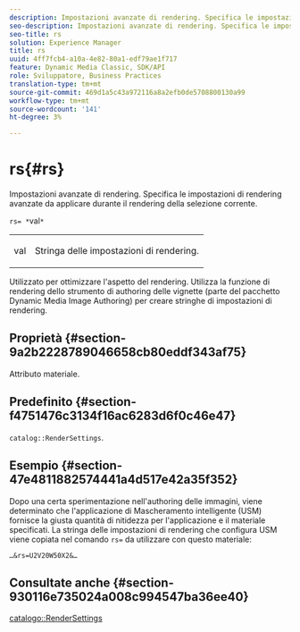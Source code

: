 ```yaml
---
description: Impostazioni avanzate di rendering. Specifica le impostazioni di rendering avanzate da applicare durante il rendering della selezione corrente.
seo-description: Impostazioni avanzate di rendering. Specifica le impostazioni di rendering avanzate da applicare durante il rendering della selezione corrente.
seo-title: rs
solution: Experience Manager
title: rs
uuid: 4ff7fcb4-a10a-4e82-80a1-edf79ae1f717
feature: Dynamic Media Classic, SDK/API
role: Sviluppatore, Business Practices
translation-type: tm+mt
source-git-commit: 469d1a5c43a972116a8a2efb0de5708800130a99
workflow-type: tm+mt
source-wordcount: '141'
ht-degree: 3%

---
```



# rs{#rs}

Impostazioni avanzate di rendering. Specifica le impostazioni di rendering avanzate da applicare durante il rendering della selezione corrente.

`rs= *`val`*`

<table id="simpletable_4B028996E5824FC18B9749D1A6A3C2E3"> 
 <tr class="strow"> 
  <td class="stentry"> <p><span class="varname"> val</span> </p> </td> 
  <td class="stentry"> <p>Stringa delle impostazioni di rendering. </p></td> 
 </tr> 
</table>

Utilizzato per ottimizzare l&#39;aspetto del rendering. Utilizza la funzione di rendering dello strumento di authoring delle vignette (parte del pacchetto Dynamic Media Image Authoring) per creare stringhe di impostazioni di rendering.

## Proprietà {#section-9a2b2228789046658cb80eddf343af75}

Attributo materiale.

## Predefinito {#section-f4751476c3134f16ac6283d6f0c46e47}

`catalog::RenderSettings`.

## Esempio {#section-47e4811882574441a4d517e42a35f352}

Dopo una certa sperimentazione nell&#39;authoring delle immagini, viene determinato che l&#39;applicazione di Mascheramento intelligente (USM) fornisce la giusta quantità di nitidezza per l&#39;applicazione e il materiale specificati. La stringa delle impostazioni di rendering che configura USM viene copiata nel comando `rs=` da utilizzare con questo materiale:

`…&rs=U2V20W50X2&…`

## Consultate anche {#section-930116e735024a008c994547ba36ee40}

[catalogo::RenderSettings](../../../../../ir-api/material-cat/image-rendering-api-ref/c-ir-material-catalog/c-ir-material-data-reference/r-ir-rendersettings-dataref.md#reference-9ce753ae4096455eadcc12ac064de711)

